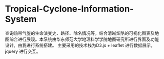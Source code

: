 # Tropical-Cyclone-Information-System
查询热带气旋的生命演变史、路径、除名情况等，结合清晰炫酷的可视化图表及地图综合进行展现。本系统由华东师范大学地理科学学院地图研究所进行界面及功能设计，由我进行系统搭建。 主要采用的技术栈为D3.js + leaflet 进行数据展示，jquery 进行交互。
